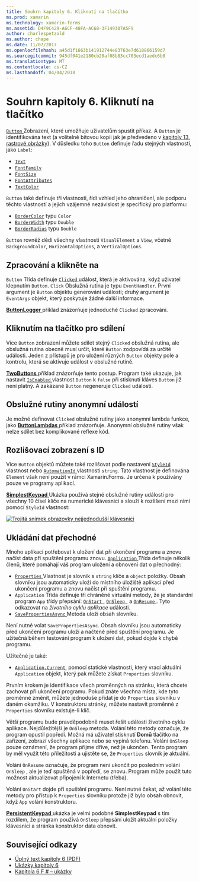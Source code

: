 ```yaml
---
title: Souhrn kapitoly 6. Kliknutí na tlačítko
ms.prod: xamarin
ms.technology: xamarin-forms
ms.assetid: D4F9C429-A6CF-40FA-AC68-3F149307A5F9
author: charlespetzold
ms.author: chape
ms.date: 11/07/2017
ms.openlocfilehash: a45d1f1663b141912744e83763e7d618866159d7
ms.sourcegitcommit: 945df041e2180cb20af08b83cc703ecd1aedc6b0
ms.translationtype: MT
ms.contentlocale: cs-CZ
ms.lasthandoff: 04/04/2018
---
```

# <a name="summary-of-chapter-6-button-clicks"></a>Souhrn kapitoly 6. Kliknutí na tlačítko

[ `Button` ](https://developer.xamarin.com/api/type/Xamarin.Forms.Button/) Zobrazení, které umožňuje uživatelům spustit příkaz. A `Button` je identifikována text (a volitelně bitovou kopii jak je předvedeno v [kapitoly 13, rastrové obrázky](chapter13.md)). V důsledku toho `Button` definuje řadu stejných vlastností, jako `Label`:

- [`Text`](https://developer.xamarin.com/api/property/Xamarin.Forms.Button.Text/)
- [`FontFamily`](https://developer.xamarin.com/api/property/Xamarin.Forms.Button.FontFamily/)
- [`FontSize`](https://developer.xamarin.com/api/property/Xamarin.Forms.Button.FontSize/)
- [`FontAttributes`](https://developer.xamarin.com/api/property/Xamarin.Forms.Button.FontAttributes/)
- [`TextColor`](https://developer.xamarin.com/api/property/Xamarin.Forms.Button.TextColor/)

`Button` také definuje tři vlastnosti, řídí vzhled jeho ohraničení, ale podporu těchto vlastností a jejich vzájemné nezávislost je specifický pro platformu:

- [`BorderColor`](https://developer.xamarin.com/api/property/Xamarin.Forms.Button.BorderColor/) typu `Color`
- [`BorderWidth`](https://developer.xamarin.com/api/property/Xamarin.Forms.Button.BorderWidth/) typu `Double`
- [`BorderRadius`](https://developer.xamarin.com/api/property/Xamarin.Forms.Button.BorderRadius/) typu `Double`

`Button` rovněž dědí všechny vlastnosti `VisualElement` a `View`, včetně `BackgroundColor`, `HorizontalOptions`, a `VerticalOptions`.

## <a name="processing-the-click"></a>Zpracování a klikněte na

`Button` Třída definuje [ `Clicked` ](https://developer.xamarin.com/api/event/Xamarin.Forms.Button.Clicked/) událost, která je aktivována, když uživatel klepnutím `Button`. `Click` Obslužná rutina je typu `EventHandler`. První argument je `Button` objektu generování události; druhý argument je `EventArgs` objekt, který poskytuje žádné další informace.

[ **ButtonLogger** ](https://github.com/xamarin/xamarin-forms-book-samples/tree/master/Chapter06/ButtonLogger) příklad znázorňuje jednoduché `Clicked` zpracování.

## <a name="sharing-button-clicks"></a>Kliknutím na tlačítko pro sdílení

Více `Button` zobrazení můžete sdílet stejný `Clicked` obslužná rutina, ale obslužná rutina obecně musí určit, které `Button` zodpovídá za určité události. Jeden z přístupů je pro uložení různých `Button` objekty pole a kontrolu, která se aktivuje událost v obslužné rutině.

[ **TwoButtons** ](https://github.com/xamarin/xamarin-forms-book-samples/tree/master/Chapter06/TwoButtons) příklad znázorňuje tento postup. Program také ukazuje, jak nastavit [ `IsEnabled` ](https://developer.xamarin.com/api/property/Xamarin.Forms.VisualElement.IsEnabled/) vlastnost `Button` k `false` při stisknutí kláves `Button` již není platný. A zakázané `Button` negeneruje `Clicked` událostí.

## <a name="anonymous-event-handlers"></a>Obslužné rutiny anonymní událostí

Je možné definovat `Clicked` obslužné rutiny jako anonymní lambda funkce, jako [ **ButtonLambdas** ](https://github.com/xamarin/xamarin-forms-book-samples/tree/master/Chapter06/ButtonLambdas) příklad znázorňuje. Anonymní obslužné rutiny však nelze sdílet bez komplikované reflexe kód.

## <a name="distinguishing-views-with-ids"></a>Rozlišovací zobrazení s ID

Více `Button` objektů můžete také rozlišovat podle nastavení [ `StyleId` ](https://developer.xamarin.com/api/property/Xamarin.Forms.Element.StyleId/) vlastnost nebo [ `AutomationId` ](https://developer.xamarin.com/api/property/Xamarin.Forms.Element.AutomationId/) vlastnosti `string`. Tato vlastnost je definována `Element` však není použit v rámci Xamarin.Forms. Je určena k používány pouze ve programy aplikací.

[ **SimplestKeypad** ](https://github.com/xamarin/xamarin-forms-book-samples/tree/master/Chapter06/SimplestKeypad) Ukázka používá stejné obslužné rutiny události pro všechny 10 čísel klíče na numerické klávesnici a slouží k rozlišení mezi nimi pomocí `StyleId` vlastnost:

[![Trojitá snímek obrazovky nejjednodušší klávesnici](images/ch06fg04-small.png "kalkulačky")](images/ch06fg04-large.png#lightbox "kalkulačky")

## <a name="saving-transient-data"></a>Ukládání dat přechodné

Mnoho aplikací potřebovat k uložení dat při ukončení programu a znovu načíst data při spuštění programu znovu. [ `Application` ](https://developer.xamarin.com/api/type/Xamarin.Forms.Application/) Třída definuje několik členů, které pomáhají váš program uložení a obnovení dat o přechodný:

- [ `Properties` ](https://developer.xamarin.com/api/property/Xamarin.Forms.Application.Properties/) Vlastnost je slovník s `string` klíče a `object` položky. Obsah slovníku jsou automaticky uloží do místního úložiště aplikací před ukončení programu a znovu načíst při spuštění programu.
- `Application` Třída definuje tři chráněné virtuální metody, že je standardní program `App` třídy přepsání: [ `OnStart` ](https://developer.xamarin.com/api/member/Xamarin.Forms.Application.OnStart()/), [ `OnSleep` ](https://developer.xamarin.com/api/member/Xamarin.Forms.Application.OnSleep()/), a [ `OnResume` ](https://developer.xamarin.com/api/member/Xamarin.Forms.Application.OnResume()/). Tyto odkazovat na *životního cyklu aplikace* události.
- [ `SavePropertiesAsync` ](https://developer.xamarin.com/api/member/Xamarin.Forms.Application.SavePropertiesAsync()/) Metoda uloží obsah slovníku.

Není nutné volat `SavePropertiesAsync`. Obsah slovníku jsou automaticky před ukončení programu uloží a načtené před spuštění programu. Je užitečná během testování program k uložení dat, pokud dojde k chybě programu.

Užitečné je také:

- [`Application.Current`](https://developer.xamarin.com/api/property/Xamarin.Forms.Application.Current/), pomocí statické vlastnosti, který vrací aktuální `Application` objekt, který pak můžete získat `Properties` slovníku.

Prvním krokem je identifikace všech proměnných na stránku, která chcete zachovat při ukončení programu. Pokud znáte všechna místa, kde tyto proměnné změnit, můžete jednoduše přidat je do `Properties` slovníku v daném okamžiku. V konstruktoru stránky, můžete nastavit proměnné z `Properties` slovníku existuje-li klíč.

Větší programu bude pravděpodobně muset řešit události životního cyklu aplikace. Nejdůležitější je `OnSleep` metoda. Volání této metody označuje, že program opustil popředí. Možná má uživatel stisknutí **Domů** tlačítko na zařízení, zobrazí všechny aplikace nebo se vypíná telefonu. Volání `OnSleep` pouze oznámení, že program přijme dříve, než je ukončen. Tento program by měl využít této příležitosti a ujistěte se, že `Properties` slovník je aktuální.

Volání `OnResume` označuje, že program není ukončit po posledním volání `OnSleep` , ale je teď spuštěná v popředí, se znovu. Program může použít tuto možnost aktualizovat připojení k Internetu (třeba).

Volání `OnStart` dojde při spuštění programu. Není nutné čekat, až volání této metody pro přístup k `Properties` slovníku protože již bylo obsah obnovit, když `App` volání konstruktoru.

[ **PersistentKeypad** ](https://github.com/xamarin/xamarin-forms-book-samples/tree/master/Chapter06/PersistentKeypad) ukázka je velmi podobné **SimplestKeypad** s tím rozdílem, že program používá `OnSleep` přepsání uložit aktuální položky klávesnici a stránka konstruktor data obnovit.



## <a name="related-links"></a>Související odkazy

- [Úplný text kapitoly 6 (PDF)](https://download.xamarin.com/developer/xamarin-forms-book/XamarinFormsBook-Ch06-Apr2016.pdf)
- [Ukázky kapitoly 6](https://github.com/xamarin/xamarin-forms-book-samples/tree/master/Chapter06)
- [Kapitola 6 F # – ukázky](https://github.com/xamarin/xamarin-forms-book-samples/tree/master/Chapter06/FS)
